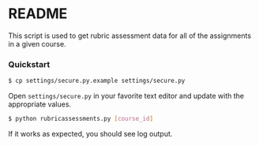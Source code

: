 # README

This script is used to get rubric assessment data for all of the assignments in a given course.

### Quickstart ###

```sh
$ cp settings/secure.py.example settings/secure.py
```

Open ```settings/secure.py``` in your favorite text editor and update with the appropriate values.

```sh
$ python rubricassessments.py [course_id]
```

If it works as expected, you should see log output.
